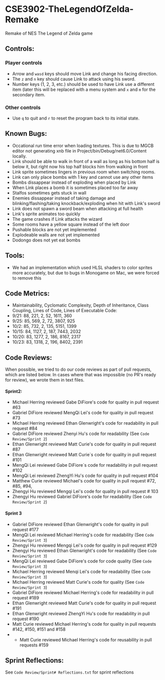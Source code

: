 # CSE3902-TheLegendOfZelda-Remake
Remake of NES The Legend of Zelda game

## Controls:
### Player controls
- Arrow and `wasd` keys should move Link and change his facing direction.
- The `z` and `n` key should cause Link to attack using his sword.
- Number keys (1, 2, 3, etc.) should be used to have Link use a different item (later this will be replaced with a menu system and `x` and `m` for the secondary item.

### Other controls
- Use `q` to quit and `r` to reset the program back to its initial state.

## Known Bugs:
- Occational run time error when loading textures. This is due to MGCB editor not generating xnb file in Project/bin/Debug/net6.0/Content locally.
- Link should be able to walk in front of a wall as long as his bottom half is below it, but right now his top half blocks him from walking in front
- Link sprite sometimes lingers in previous room when switching rooms.
- Link can only place bombs with 1 key and cannot use any other items
- Bombs dissappear instead of exploding when placed by Link
- When Link places a bomb it is sometimes placed too far away
- Stalfos sometimes gets stuck in wall
- Enemies dissappear instead of taking damage and blinking/flashing/taking knockback/exploding when hit with Link's sword
- Link does not spawn a sword beam when attacking at full health
- Link's sprite animates too quickly
- The game crashes if Link attacks the wizard
- Some rooms have a yellow square instead of the left door
- Pushable blocks are not yet implemented
- Explodeable walls are not yet implemented
- Dodongo does not yet eat bombs

## Tools:
- We had an implementation which used HLSL shaders to color sprites more accurately, but due to bugs in Monogame on Mac, we were forced to remove this

## Code Metrics:
-   Maintainability, Cyclomatic Complexity, Depth of Inheritance, Class Coupling, Lines of Code, Lines of Executable Code:
-   9/21: 88, 221, 2, 52, 1611, 360
-   9/25: 85, 569, 2, 72, 3807, 925
-   10/2: 85, 732, 2, 135, 5151, 1399
-   10/15: 84, 1127, 2, 187, 7443, 2032
-   10/20: 83, 1277, 2, 186, 8167, 2317
-   10/23: 83, 1318, 2, 196, 8402, 2391

## Code Reviews:
When possible, we tried to do our code reviews as part of pull requests, which are listed below. In cases where that was impossible (no PR's ready for review), we wrote them in text files.

#### Sprint2:
- Michael Herring reviewed Gabe DiFiore's code for quality in pull request #63
- Gabriel DiFiore reviewed MengQi Lei's code for quality in pull request #73
- Michael Herring reviewed Ethan Glenwright's code for readability in pull request #84
- Gabriel DiFiore reviewed Zhenyi Hu's code for readability (See `Code Review/Sprint 2`)
- Ethan Glenwright reviewed Matt Curie's code for quality in pull request #87
- Ethan Glenwright reviewed Matt Curie`s code for quality in pull request #101
- MengQi Lei reviewed Gabe DiFiore`s code for readability in pull request #102
- MengQi Lei reviewed ZhengYi Hu's code for quality in pull request #104
- Matthew Curie reviewed Michael's code for quality in pull request #72, #85, #94,
- Zhengyi Hu reviewed Mengqi Lei's code for quality in pull request # 103
- Zhengyi Hu reviewed Gabriel DiFiore's code for readability (See `Code Review/Sprint 2`)


#### Sprint 3
- Gabriel DiFiore reviewed Ethan Glenwright's code for quality in pull request #177
- MengQi Lei reviewed Michael Herring's code for readability (See `Code Review/Sprint 3`)
- Zhengyi Hu reviewed Mengqi Lei's code for quality in pull request #129
- Zhengyi Hu reviewed Ethan Glenwright's code for readability (See `Code Review/Sprint 3`)
- MengQi Lei reviewed Gabe DiFiore's code for code quality (See `Code Review/Sprint 3`)
- Michael Herring reviewed Menqi Lei's code for readability (See `Code Review/Sprint 3`)
- Michael Herring reviewed Matt Curie's code for quality (See `Code Review/Sprint 3`)
- Gabriel DiFiore reviewed Michael Herring's code for readability in pull request #189
- Ethan Glenwright reviewed Matt Curie's code for quality in pull request #191
- Ethan Glenwright reviewed ZhengYi Hu's code for readability in pull request #190
- Matt Curie reviewed Michael Herring's code for quality in pull requests #142, #150, #151 and #158
- - Matt Curie reviewed Michael Herring's code for reusability in pull requests #159

## Sprint Reflections:
See `Code Review/Sprint# Reflections.txt` for sprint reflections
